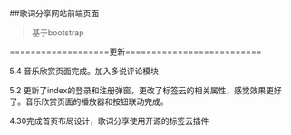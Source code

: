 ##歌词分享网站前端页面
>基于bootstrap

===================更新==========================

5.4 音乐欣赏页面完成。加入多说评论模块

5.2 更新了index的登录和注册弹窗，更改了标签云的相关属性，感觉效果更好了。音乐欣赏页面的播放器和按钮联动完成。

4.30完成首页布局设计，歌词分享使用开源的标签云插件
